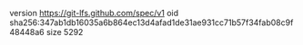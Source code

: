 version https://git-lfs.github.com/spec/v1
oid sha256:347ab1db16035a6b864ec13d4afad1de31ae931cc71b57f34fab08c9f48448a6
size 5292

